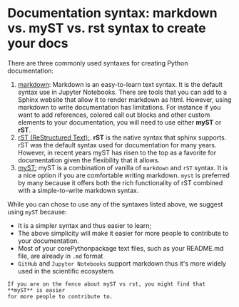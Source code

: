 # Documentation syntax: markdown vs. myST vs. rst syntax to create your docs

There are three commonly used syntaxes for creating Python documentation:
1. [markdown](https://www.markdownguide.org/): Markdown is an easy-to-learn text
syntax. It is the default syntax use in Jupyter Notebooks. There are tools that you can add to a Sphinx website that allow it to render markdown as html. However, using markdown to write documentation has limitations. For instance if you want to add references,
colored call out blocks and other custom elements to your documentation, you will
need to use either **myST** or **rST**.
1. [rST (ReStructured Text):](https://www.sphinx-doc.org/en/master/usage/restructuredtext/basics.html). **rST** is the native syntax that sphinx supports. rST was the default syntax used for documentation for many years. However, in recent years myST has risen to the top as a favorite for documentation given the flexibility that it allows.
1. [myST:](https://myst-parser.readthedocs.io/en/latest/intro.html) myST is a combination of vanilla of `markdown` and `rST` syntax. It is a nice option if you are comfortable writing markdown. `myst` is preferred by many because it offers both the rich functionality
of rST combined with a simple-to-write markdown syntax.

While you can chose to use any of the syntaxes listed above, we suggest using
`myST` because:

* It is a simpler syntax and thus easier to learn;
* The above simplicity will make it easier for more people to contribute to your documentation.
* Most of your corePythonpackage text files, such as your README.md file, are already in `.md` format
* `GitHub` and `Jupyter Notebooks` support markdown thus it's more widely used in the scientific ecosystem.


```{tip}
If you are on the fence about myST vs rst, you might find that **myST** is easier
for more people to contribute to.
```

<!-- TODO
- add some text examples of using rst vs md vs myst?
- Better explain what rst / myst offer that markdown can't do
-->
